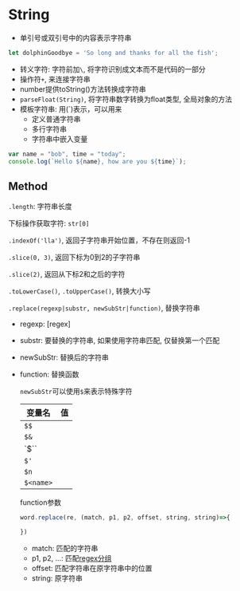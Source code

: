 # String

- 单引号或双引号中的内容表示字符串

```javascript
let dolphinGoodbye = 'So long and thanks for all the fish';
```

- 转义字符: 字符前加`\`, 将字符识别成文本而不是代码的一部分
- 操作符`+`, 来连接字符串
- number提供toString()方法转换成字符串
- `parseFloat(String)`, 将字符串数字转换为float类型, 全局对象的方法
- 模板字符串: 用(`)表示，可以用来
  - 定义普通字符串
  - 多行字符串
  - 字符串中嵌入变量

```javascript
var name = "bob", time = "today";
console.log(`Hello ${name}, how are you ${time}`);
```

## Method

`.length`: 字符串长度

下标操作获取字符: `str[0]` 

`.indexOf('lla')`, 返回子字符串开始位置，不存在则返回-1

`.slice(0, 3)`, 返回下标为0到2的子字符串

`.slice(2)`, 返回从下标2和之后的字符

`.toLowerCase()`, `.toUpperCase()`, 转换大小写

`.replace(regexp|substr, newSubStr|function)`, 替换字符串

- regexp: [regex]
- substr: 要替换的字符串, 如果使用字符串匹配, 仅替换第一个匹配
- newSubStr: 替换后的字符串
- function: 替换函数

  `newSubStr`可以使用`$`来表示特殊字符

  |变量名|值|
  |--|--|
  |`$$`||
  |`$&`||
  |`$\``||
  |`$'`||
  |`$n`||
  |`$<name>`||

  function参数

  ```js
  word.replace(re, (match, p1, p2, offset, string, string)=>{

  })
  ```

  - match: 匹配的字符串
  - p1, p2, ...: 匹配[regex分组](/sorted/regex/regex.md#4-分组)
  - offset: 匹配字符串在原字符串中的位置
  - string: 原字符串


